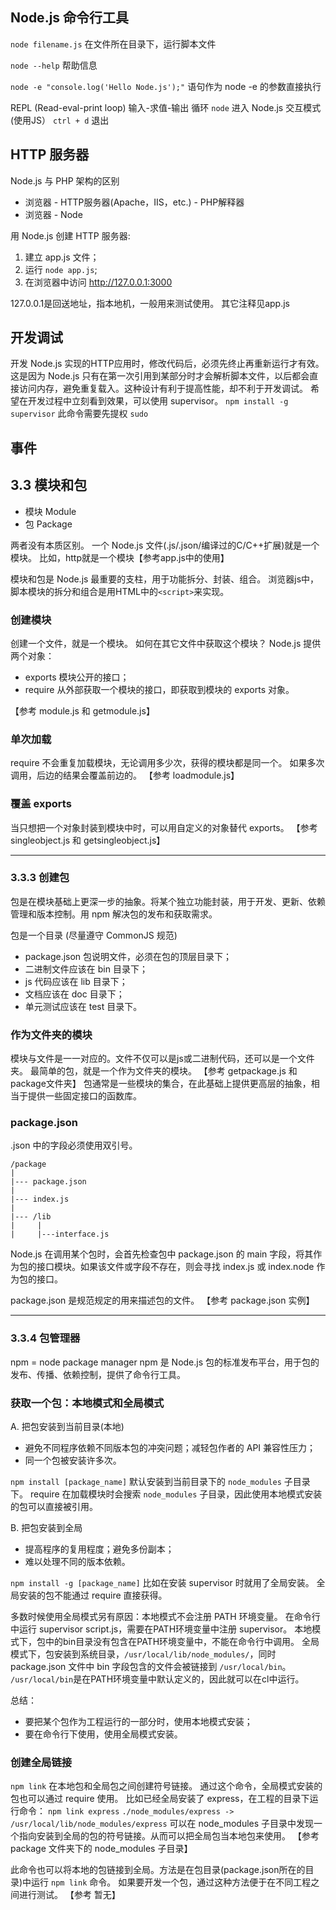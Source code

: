## Node.js 命令行工具

`node filename.js` 在文件所在目录下，运行脚本文件

`node --help` 帮助信息

`node -e "console.log('Hello Node.js');"` 语句作为 node -e 的参数直接执行

REPL (Read-eval-print loop) 输入-求值-输出 循环
`node` 进入 Node.js 交互模式 (使用JS）
`ctrl + d` 退出


## HTTP 服务器
Node.js 与 PHP 架构的区别

* 浏览器 - HTTP服务器(Apache，IIS，etc.) - PHP解释器
* 浏览器 - Node

用 Node.js 创建 HTTP 服务器:

1. 建立 app.js 文件；
2. 运行 `node app.js`;
3. 在浏览器中访问 http://127.0.0.1:3000

127.0.0.1是回送地址，指本地机，一般用来测试使用。
其它注释见app.js


## 开发调试
开发 Node.js 实现的HTTP应用时，修改代码后，必须先终止再重新运行才有效。这是因为 Node.js 只有在第一次引用到某部分时才会解析脚本文件，以后都会直接访问内存，避免重复载入。这种设计有利于提高性能，却不利于开发调试。
希望在开发过程中立刻看到效果，可以使用 supervisor。
`npm install -g supervisor`
此命令需要先提权 `sudo`

## 事件

## 3.3 模块和包
* 模块 Module
* 包 Package

两者没有本质区别。
一个 Node.js 文件(.js/.json/编译过的C/C++扩展)就是一个模块。
比如，http就是一个模块【参考app.js中的使用】

模块和包是 Node.js 最重要的支柱，用于功能拆分、封装、组合。
浏览器js中，脚本模块的拆分和组合是用HTML中的`<script>`来实现。

### 创建模块
创建一个文件，就是一个模块。
如何在其它文件中获取这个模块？
Node.js 提供两个对象：

* exports 模块公开的接口；
* require 从外部获取一个模块的接口，即获取到模块的 exports 对象。

【参考 module.js 和 getmodule.js】

### 单次加载
require 不会重复加载模块，无论调用多少次，获得的模块都是同一个。
如果多次调用，后边的结果会覆盖前边的。
【参考 loadmodule.js】

### 覆盖 exports
当只想把一个对象封装到模块中时，可以用自定义的对象替代 exports。
【参考 singleobject.js 和 getsingleobject.js】

***

### 3.3.3 创建包
包是在模块基础上更深一步的抽象。将某个独立功能封装，用于开发、更新、依赖管理和版本控制。用 npm 解决包的发布和获取需求。

包是一个目录 (尽量遵守 CommonJS 规范)

* package.json 包说明文件，必须在包的顶层目录下；
* 二进制文件应该在 bin 目录下；
* js 代码应该在 lib 目录下；
* 文档应该在 doc 目录下；
* 单元测试应该在 test 目录下。

### 作为文件夹的模块
模块与文件是一一对应的。文件不仅可以是js或二进制代码，还可以是一个文件夹。
最简单的包，就是一个作为文件夹的模块。
【参考 getpackage.js 和 package文件夹】
包通常是一些模块的集合，在此基础上提供更高层的抽象，相当于提供一些固定接口的函数库。

### package.json
.json 中的字段必须使用双引号。

	/package
	|
	|--- package.json
	|
	|--- index.js
	|
	|--- /lib
	|     |
	|     |---interface.js

Node.js 在调用某个包时，会首先检查包中 package.json 的 main 字段，将其作为包的接口模块。如果该文件或字段不存在，则会寻找 index.js 或 index.node 作为包的接口。

package.json 是规范规定的用来描述包的文件。
【参考 package.json 实例】

***

### 3.3.4 包管理器
npm = node package manager
npm 是 Node.js 包的标准发布平台，用于包的发布、传播、依赖控制，提供了命令行工具。

### 获取一个包：本地模式和全局模式
A. 把包安装到当前目录(本地)

* 避免不同程序依赖不同版本包的冲突问题；减轻包作者的 API 兼容性压力；
* 同一个包被安装许多次。

`npm install [package_name]`
默认安装到当前目录下的 `node_modules` 子目录下。
require 在加载模块时会搜索 `node_modules` 子目录，因此使用本地模式安装的包可以直接被引用。

B. 把包安装到全局

* 提高程序的复用程度；避免多份副本；
* 难以处理不同的版本依赖。

`npm install -g [package_name]`
比如在安装 supervisor 时就用了全局安装。
全局安装的包不能通过 require 直接获得。

多数时候使用全局模式另有原因：本地模式不会注册 PATH 环境变量。
在命令行中运行 supervisor script.js，需要在PATH环境变量中注册 supervisor。
本地模式下，包中的bin目录没有包含在PATH环境变量中，不能在命令行中调用。
全局模式下，包安装到系统目录，`/usr/local/lib/node_modules/`，同时 package.json 文件中 bin 字段包含的文件会被链接到 `/usr/local/bin`。
`/usr/local/bin`是在PATH环境变量中默认定义的，因此就可以在cl中运行。

总结：

* 要把某个包作为工程运行的一部分时，使用本地模式安装；
* 要在命令行下使用，使用全局模式安装。

### 创建全局链接
`npm link` 在本地包和全局包之间创建符号链接。
通过这个命令，全局模式安装的包也可以通过 require 使用。
比如已经全局安装了 express，在工程的目录下运行命令：
`npm link express`
`./node_modules/express -> /usr/local/lib/node_modules/express`
可以在 node_modules 子目录中发现一个指向安装到全局的包的符号链接。从而可以把全局包当本地包来使用。
【参考 package 文件夹下的 node_modules 子目录】

此命令也可以将本地的包链接到全局。方法是在包目录(package.json所在的目录)中运行 `npm link` 命令。
如果要开发一个包，通过这种方法便于在不同工程之间进行测试。
【参考 暂无】